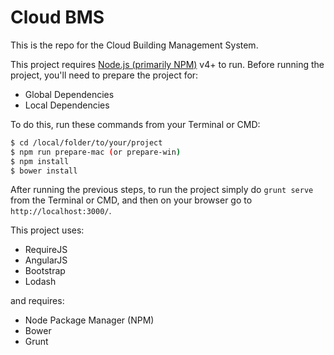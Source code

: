 # Cloud BMS
This is the repo for the Cloud Building Management System.

This project requires [Node.js (primarily NPM)](https://nodejs.org/) v4+ to run. Before running the project, you'll need to prepare the project for:
- Global Dependencies
- Local Dependencies

To do this, run these commands from your Terminal or CMD:
```sh
$ cd /local/folder/to/your/project
$ npm run prepare-mac (or prepare-win)
$ npm install
$ bower install
```

After running the previous steps, to run the project simply do `grunt serve` from the Terminal or CMD, and then on your browser go to `http://localhost:3000/`.

This project uses:
- RequireJS
- AngularJS
- Bootstrap
- Lodash

and requires:
- Node Package Manager (NPM)
- Bower
- Grunt
